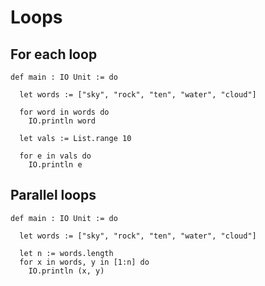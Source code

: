 # Loops 


## For each loop

```lean
def main : IO Unit := do 

  let words := ["sky", "rock", "ten", "water", "cloud"]

  for word in words do
    IO.println word

  let vals := List.range 10

  for e in vals do
    IO.println e
```


## Parallel loops

```lean
def main : IO Unit := do 

  let words := ["sky", "rock", "ten", "water", "cloud"]

  let n := words.length
  for x in words, y in [1:n] do
    IO.println (x, y)  

